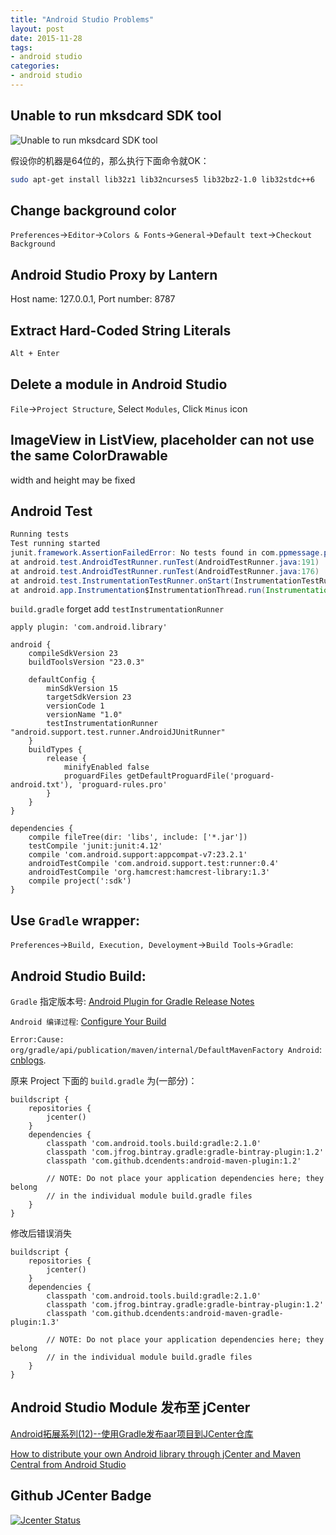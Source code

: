 ```yaml
---
title: "Android Studio Problems"
layout: post
date: 2015-11-28
tags:
- android studio
categories:
- android studio
---
```


## Unable to run mksdcard SDK tool

![Unable to run mksdcard SDK tool](/assets/image/androidstudio/unable-to-run-mksdcard-sdk-tool.png)

假设你的机器是64位的，那么执行下面命令就OK：

```bash
sudo apt-get install lib32z1 lib32ncurses5 lib32bz2-1.0 lib32stdc++6
```

## Change background color

`Preferences`->`Editor`->`Colors & Fonts`->`General`->`Default text`->`Checkout Background`

## Android Studio Proxy by Lantern

Host name: 127.0.0.1, Port number: 8787

## Extract Hard-Coded String Literals

```bash
Alt + Enter
```

## Delete a module in Android Studio

`File`->`Project Structure`, Select `Modules`, Click `Minus` icon

## ImageView in ListView, placeholder can not use the same ColorDrawable

width and height may be fixed

## Android Test

```java
Running tests
Test running started
junit.framework.AssertionFailedError: No tests found in com.ppmessage.ppcomlib.PPComSDKStartupTest
at android.test.AndroidTestRunner.runTest(AndroidTestRunner.java:191)
at android.test.AndroidTestRunner.runTest(AndroidTestRunner.java:176)
at android.test.InstrumentationTestRunner.onStart(InstrumentationTestRunner.java:555)
at android.app.Instrumentation$InstrumentationThread.run(Instrumentation.java:1879)
```

`build.gradle` forget add `testInstrumentationRunner`

```
apply plugin: 'com.android.library'

android {
    compileSdkVersion 23
    buildToolsVersion "23.0.3"

    defaultConfig {
        minSdkVersion 15
        targetSdkVersion 23
        versionCode 1
        versionName "1.0"
        testInstrumentationRunner "android.support.test.runner.AndroidJUnitRunner"
    }
    buildTypes {
        release {
            minifyEnabled false
            proguardFiles getDefaultProguardFile('proguard-android.txt'), 'proguard-rules.pro'
        }
    }
}

dependencies {
    compile fileTree(dir: 'libs', include: ['*.jar'])
    testCompile 'junit:junit:4.12'
    compile 'com.android.support:appcompat-v7:23.2.1'
    androidTestCompile 'com.android.support.test:runner:0.4'
    androidTestCompile 'org.hamcrest:hamcrest-library:1.3'
    compile project(':sdk')
}
```

## Use `Gradle` wrapper:

`Preferences`->`Build, Execution, Develoyment`->`Build Tools`->`Gradle`:

## Android Studio Build:

`Gradle` 指定版本号: [Android Plugin for Gradle Release Notes](https://developer.android.com/studio/releases/gradle-plugin.html)

`Android 编译过程`: [Configure Your Build](https://developer.android.com/studio/build/index.html)

`Error:Cause: org/gradle/api/publication/maven/internal/DefaultMavenFactory Android`: [cnblogs](http://www.cnblogs.com/NKlaus/p/4730787.html).

原来 Project 下面的 `build.gradle` 为(一部分)：

```
buildscript {
    repositories {
        jcenter()
    }
    dependencies {
        classpath 'com.android.tools.build:gradle:2.1.0'
        classpath 'com.jfrog.bintray.gradle:gradle-bintray-plugin:1.2'
        classpath 'com.github.dcendents:android-maven-plugin:1.2'

        // NOTE: Do not place your application dependencies here; they belong
        // in the individual module build.gradle files
    }
}
```

修改后错误消失

```
buildscript {
    repositories {
        jcenter()
    }
    dependencies {
        classpath 'com.android.tools.build:gradle:2.1.0'
        classpath 'com.jfrog.bintray.gradle:gradle-bintray-plugin:1.2'
        classpath 'com.github.dcendents:android-maven-gradle-plugin:1.3'

        // NOTE: Do not place your application dependencies here; they belong
        // in the individual module build.gradle files
    }
}
```

## Android Studio Module 发布至 jCenter

[Android拓展系列(12)--使用Gradle发布aar项目到JCenter仓库](http://www.cnblogs.com/qianxudetianxia/p/4322331.html)

[How to distribute your own Android library through jCenter and Maven Central from Android Studio](https://inthecheesefactory.com/blog/how-to-upload-library-to-jcenter-maven-central-as-dependency/en)

## Github JCenter Badge

[![Jcenter Status](https://api.bintray.com/packages/{YOUR_NAME}/maven/{YOUR_PROJECT}/images/download.svg)](https://bintray.com/{YOUR_NAME}/maven/{YOUR_PROJECT})